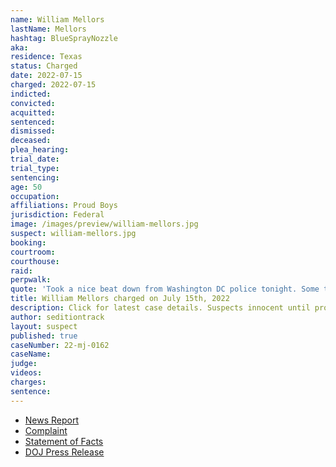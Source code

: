```yaml
---
name: William Mellors
lastName: Mellors
hashtag: BlueSprayNozzle
aka:
residence: Texas
status: Charged
date: 2022-07-15
charged: 2022-07-15
indicted:
convicted:
acquitted:
sentenced:
dismissed:
deceased:
plea_hearing:
trial_date:
trial_type:
sentencing:
age: 50
occupation:
affiliations: Proud Boys
jurisdiction: Federal
image: /images/preview/william-mellors.jpg
suspect: william-mellors.jpg
booking:
courtroom:
courthouse:
raid:
perpwalk:
quote: 'Took a nice beat down from Washington DC police tonight. Some tear gas and a riot baton. Broken ribs and some stitches needed.'
title: William Mellors charged on July 15th, 2022
description: Click for latest case details. Suspects innocent until proven guilty.
author: seditiontrack
layout: suspect
published: true
caseNumber: 22-mj-0162
caseName:
judge:
videos:
charges:
sentence:
---
```

- [News Report](https://www.khou.com/article/news/crime/tomball-man-arrested-january-capitol-riot/285-283fec85-fee9-482d-a09b-82076d695960)
- [Complaint](https://www.justice.gov/usao-dc/case-multi-defendant/file/1520256/download)
- [Statement of Facts](https://www.justice.gov/usao-dc/case-multi-defendant/file/1520261/download)
- [DOJ Press Release](https://www.justice.gov/usao-dc/pr/texas-man-arrested-assaulting-law-enforcement-officers-during-jan-6-capitol-breach)
